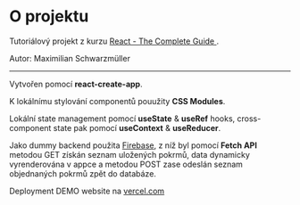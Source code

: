 # O projektu

Tutoriálový projekt z kurzu [React - The Complete Guide ](https://www.udemy.com/course/react-the-complete-guide-incl-redux/).

Autor: Maximilian Schwarzmüller

---

Vytvořen pomocí **react-create-app**.

K lokálnímu stylování componentů pouužity **CSS Modules**.

Lokální state management pomocí **useState** & **useRef** hooks, cross-component state pak pomocí **useContext** & **useReducer**.

Jako dummy backend použita [Firebase](https://firebase.google.com/), z níž byl pomocí **Fetch API** metodou GET získán seznam uložených pokrmů, data dynamicky vyrenderována v appce a metodou POST zase odeslán seznam objednaných pokrmů zpět do databáze.

Deployment DEMO website na [vercel.com](https://vercel.com/)
